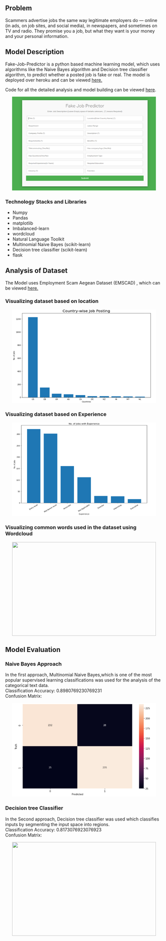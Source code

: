## Problem
Scammers advertise jobs the same way legitimate employers do — online (in ads, on job sites, and social media), in newspapers, and sometimes on TV and radio. They promise you a job, but what they want is your money and your personal information.

## Model Description 
Fake-Job-Predictor is a python based machine learning model, which uses algorithms like the Naive Bayes algorithm and Decision tree classifier algorithm, to predict whether a posted job is fake or real. The model is deployed over heroku and can be viewed [here.](https://fake-job-prediction.herokuapp.com/)

Code for all the detailed analysis and model building can be viewed [here](Fake_job_predictor.ipynb).

<p align="center">
  <img width="460" height="300" src="image1.PNG">
</p>

### Technology Stacks and Libraries

* Numpy
* Pandas
* matplotlib
* Imbalanced-learn
* wordcloud
* Natural Language Toolkit
* Multinomial Naive Bayes (scikit-learn)
* Decision tree classifier (scikit-learn)
* flask

## Analysis of Dataset
The Model uses Employment Scam Aegean Dataset (EMSCAD) , which can be viewed [here.](https://www.kaggle.com/amruthjithrajvr/recruitment-scam)

### Visualizing dataset based on location 

<p align="center">
  <img width="460" height="300" src="image2.PNG">
</p>

### Visualizing dataset based on Experience

<p align="center">
  <img width="460" height="300" src="image3.PNG">
</p>

### Visualizing common words used in the dataset using Wordcloud

<p align="center">
  <img width="460" height="300" src="Images/image4.PNG">
</p>

## Model Evaluation 

### Naive Bayes Approach 
In the first approach, Multinomial Naive Bayes,which is one of the most popular supervised learning classifications was used for the analysis of the categorical text data. <br>
Classification Accuracy: 0.8980769230769231 <br>
Confusion Matrix:
<p align="center">
  <img width="460" height="300" src="image5.PNG">
</p>

### Decision tree Classifier
In the Second approach, Decision tree classifier was used which classifies inputs by segmenting the input space into regions. <br>
Classification Accuracy: 0.8173076923076923 <br>
Confusion Matrix:
<p align="center">
  <img width="460" height="300" src="Images/image6.PNG">
</p>

